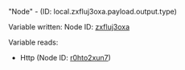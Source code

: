 "Node" - (ID: local.zxfluj3oxa.payload.output.type)

Variable written:
Node ID: [zxfluj3oxa](../nodes/zxfluj3oxa.md)

Variable reads:
* Http (Node ID: [r0hto2xun7](../nodes/r0hto2xun7.md))
